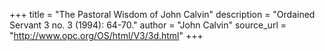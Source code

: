 +++
title = "The Pastoral Wisdom of John Calvin"
description = "Ordained Servant 3 no. 3 (1994): 64-70."
author = "John Calvin"
source_url = "http://www.opc.org/OS/html/V3/3d.html"
+++

